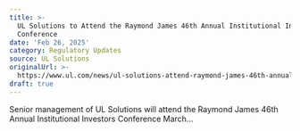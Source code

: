 ```yaml
---
title: >-
  UL Solutions to Attend the Raymond James 46th Annual Institutional Investors
  Conference
date: 'Feb 26, 2025'
category: Regulatory Updates
source: UL Solutions
originalUrl: >-
  https://www.ul.com/news/ul-solutions-attend-raymond-james-46th-annual-institutional-investors-conference
draft: true
---
```

Senior management of UL Solutions will attend the Raymond James 46th Annual Institutional Investors Conference March...
